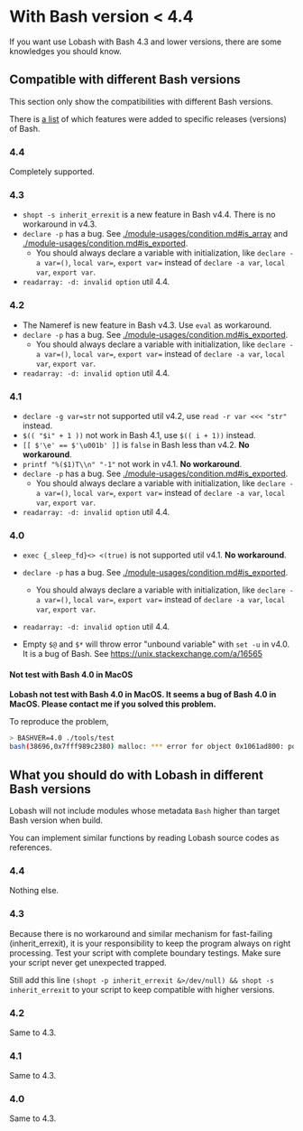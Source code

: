 # With Bash version < 4.4

If you want use Lobash with Bash 4.3 and lower versions, there are some knowledges you should know.

## Compatible with different Bash versions

This section only show the compatibilities with different Bash versions.

There is [a list](http://mywiki.wooledge.org/BashFAQ/061) of which features were added to specific releases (versions) of Bash.

### 4.4

Completely supported.

### 4.3

- `shopt -s inherit_errexit` is a new feature in Bash v4.4. There is no workaround in v4.3.
- `declare -p` has a bug. See [./module-usages/condition.md#is_array](./module-usages/condition.md#is_array) and [./module-usages/condition.md#is_exported](./module-usages/condition.md#is_exported).
  - You should always declare a variable with initialization, like `declare -a var=()`, `local var=`, `export var=` instead of `declare -a var`, `local var`, `export var`.
- `readarray: -d: invalid option` util 4.4.

### 4.2

- The Nameref is new feature in Bash v4.3. Use `eval` as workaround.
- `declare -p` has a bug. See [./module-usages/condition.md#is_exported](./module-usages/condition.md#is_exported).
  - You should always declare a variable with initialization, like `declare -a var=()`, `local var=`, `export var=` instead of `declare -a var`, `local var`, `export var`.
- `readarray: -d: invalid option` util 4.4.

### 4.1

- `declare -g var=str` not supported util v4.2, use `read -r var <<< "str"` instead.
- `$(( "$i" + 1 ))` not work in Bash 4.1, use `$(( i + 1))` instead.
- `[[ $'\e' == $'\u001b' ]]` is `false` in Bash less than v4.2. **No workaround**.
- `printf "%($1)T\\n" "-1"` not work in v4.1. **No workaround**.
- `declare -p` has a bug. See [./module-usages/condition.md#is_exported](./module-usages/condition.md#is_exported).
  - You should always declare a variable with initialization, like `declare -a var=()`, `local var=`, `export var=` instead of `declare -a var`, `local var`, `export var`.
- `readarray: -d: invalid option` util 4.4.

### 4.0

- `exec {_sleep_fd}<> <(true)` is not supported util v4.1. **No workaround**.
- `declare -p` has a bug. See [./module-usages/condition.md#is_exported](./module-usages/condition.md#is_exported).
  - You should always declare a variable with initialization, like `declare -a var=()`, `local var=`, `export var=` instead of `declare -a var`, `local var`, `export var`.
- `readarray: -d: invalid option` util 4.4.

- Empty `$@` and `$*` will throw error "unbound variable" with `set -u` in v4.0. It is a bug of Bash. See https://unix.stackexchange.com/a/16565

#### Not test with Bash 4.0 in MacOS

**Lobash not test with Bash 4.0 in MacOS. It seems a bug of Bash 4.0 in MacOS. Please contact me if you solved this problem.**

To reproduce the problem,

```sh
> BASHVER=4.0 ./tools/test
bash(38696,0x7fff989c2380) malloc: *** error for object 0x1061ad800: pointer being freed was not allocated
```

## What you should do with Lobash in different Bash versions

Lobash will not include modules whose metadata `Bash` higher than target Bash version when build.

You can implement similar functions by reading Lobash source codes as references.

### 4.4

Nothing else.

### 4.3

Because there is no workaround and similar mechanism for fast-failing (inherit_errexit),
it is your responsibility to keep the program always on right processing.
Test your script with complete boundary testings. Make sure your script never get unexpected trapped.

Still add this line `(shopt -p inherit_errexit &>/dev/null) && shopt -s inherit_errexit` to
your script to keep compatible with higher versions.

### 4.2

Same to 4.3.

### 4.1

Same to 4.3.

### 4.0

Same to 4.3.
